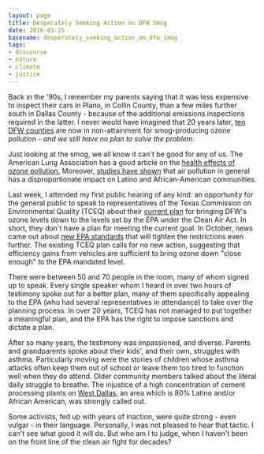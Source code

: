 ```yaml
---
layout: page
title: Desperately Seeking Action on DFW Smog
date: 2016-01-25
basename: desperately_seeking_action_on_dfw_smog
tags:
- discourse
- nature
- climate
- justice
---
```


Back in the '90s, I remember my parents saying that it was less expensive to
inspect their cars in Plano, in Collin County, than a few miles further south in
Dallas County - because of the additional emissions inspections required in the
latter. I never would have imagined that 20 years later, <a
href="https://www.tceq.texas.gov/airquality/sip/dfw/dfw-status">ten DFW
counties</a> are now in non-attainment for smog-producing ozone pollution - *and
we still have no plan to solve the problem*.

Just looking at the smog, we all know it can't be good for any of us. The
American Lung Association has a good article on the <a
href="http://www.stateoftheair.org/2015/health-risks/health-risks-ozone.html">health
effects of ozone pollution.</a> Moreover, <a
href="http://www.environmentalhealthnews.org/ehs/news/2012/unequal-exposures">studies
have shown</a> that air pollution in general has a disproportionate impact on
Latino and African-American communities.

Last week, I attended my first public hearing of any kind: an opportunity for
the general public to speak to representatives of the Texas Commission on
Environmental Quality (TCEQ) about their <a
href="https://www.tceq.texas.gov/airquality/sip/dfw/dfw-latest-ozone">current
plan</a> for bringing DFW's ozone levels down to the levels set by the EPA under
the Clean Air Act. In short, they don't have a plan for meeting the current
goal. In October, news came out about <a
href="http://www.dallasnews.com/news/local-news/20151001-epa-tightening-limits-on-smog-causing-ozone-linked-to-asthma-respiratory-illness.ece">new
EPA standards</a> that will tighten the restrictions even further. The existing
TCEQ plan calls for no new action, suggesting that efficiency gains from
vehicles are sufficient to bring ozone down "close enough" to the EPA mandated
level.

There were between 50 and 70 people in the room, many of whom signed up to
speak. Every single speaker whom I heard in over two hours of testimony spoke
out for a better plan, many of them specifically appealing to the EPA (who had
several representatives in attendance) to take over the planning process. In
over 20 years, TCEQ has not managed to put together a meaningful plan, and the
EPA has the right to impose sanctions and dictate a plan.

After so many years, the testimony was impassioned, and diverse. Parents and
grandparents spoke about their kids', and their own, struggles with asthma.
Particularly moving were the stories of children whose asthma attacks often keep
them out of school or leave them too tired to function well when they do attend.
Older community members talked about the literal daily struggle to breathe. The
injustice of a high concentration of cement processing plants on <a
href="https://en.wikipedia.org/wiki/West_Dallas">West Dallas</a>, an area which
is 80% Latino and/or African American, was strongly called out. 

Some activists, fed up with years of inaction, were quite strong - even vulgar -
in their language. Personally, I was not pleased to hear that tactic. I can't
see what good it will do. But who am I to judge, when I haven't been on the
front line of the clean air fight for decades?
